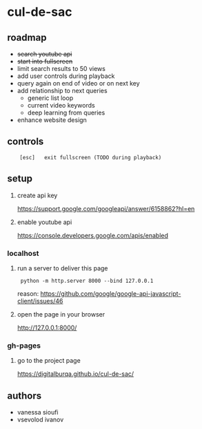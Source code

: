 # cul-de-sac

## roadmap

- ~~search youtube api~~
- ~~start into fullscreen~~
- limit search results to 50 views
- add user controls during playback
- query again on end of video or on next key
- add relationship to next queries
    - generic list loop
    - current video keywords
    - deep learning from queries
- enhance website design

## controls

        [esc]   exit fullscreen (TODO during playback)

## setup

1. create api key

    https://support.google.com/googleapi/answer/6158862?hl=en

2. enable youtube api

    https://console.developers.google.com/apis/enabled

### localhost

1. run a server to deliver this page

        python -m http.server 8000 --bind 127.0.0.1

    reason: https://github.com/google/google-api-javascript-client/issues/46

2. open the page in your browser

    http://127.0.0.1:8000/

### gh-pages

1. go to the project page

    https://digitalburqa.github.io/cul-de-sac/

## authors

- vanessa sioufi
- vsevolod ivanov
